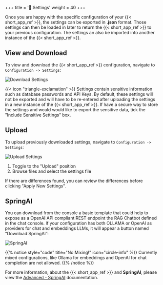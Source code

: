 +++
title = '💾 Settings'
weight = 40
+++

<!--
Copyright (c) 2024, 2025, Oracle and/or its affiliates.
Licensed under the Universal Permissive License v1.0 as shown at http://oss.oracle.com/licenses/upl.
-->

Once you are happy with the specific configuration of your {{< short_app_ref >}}, the settings can be exported in **.json** format.  Those settings can then be loaded in later to return the {{< short_app_ref >}} to your previous configuration.  The settings an also be imported into another instance of the {{< short_app_ref >}}.

## View and Download

To view and download the {{< short_app_ref >}} configuration, navigate to `Configuration -> Settings`:

![Download Settings](../images/settings_download.png)

{{< icon "triangle-exclamation" >}} Settings contain sensitive information such as database passwords and API Keys.  By default, these settings will not be exported and will have to be re-entered after uploading the settings in a new instance of the {{< short_app_ref >}}.  If have a secure way to store the settings and would would like to export the sensitive data, tick the "Include Sensitive Settings" box.

## Upload

To upload previously downloaded settings, navigate to `Configuration -> Settings`:

![Upload Settings](../images/settings_upload.png)

1. Toggle to the "Upload" position
1. Browse files and select the settings file

If there are differences found, you can review the differences before clicking "Apply New Settings".

## SpringAI

You can download from the console a basic template that could help to expose as a OpenAI API compliant REST endpoint the RAG Chatbot defined in the chat console. 
If your configuration has both OLLAMA or OpenAI as providers for chat and embeddings LLMs, it will appear a button named “Download SpringAI”:

![SpringAI](../images/settings_spring_ai.png)

{{% notice style="code" title="No Mixing!" icon="circle-info" %}}
Currently mixed configurations, like Ollama for embeddings and OpenAI for chat completion are not allowed.
{{% /notice %}}

For more information, about the {{< short_app_ref >}} and **SpringAI**, please view the [Advanced - SpringAI](../../advanced/springai) documentation.